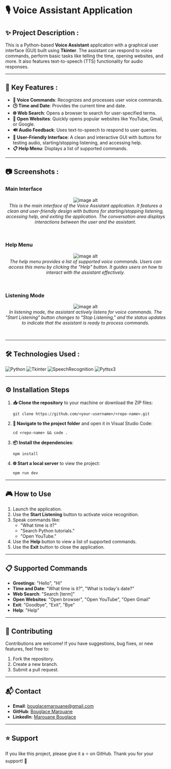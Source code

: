 # 🎙️ Voice Assistant Application

## **✨ Project Description :**
This is a Python-based **Voice Assistant** application with a graphical user interface (GUI) built using **Tkinter**. The assistant can respond to voice commands, perform basic tasks like telling the time, opening websites, and more. It also features text-to-speech (TTS) functionality for audio responses.

---

## **🔧 Key Features :**

- **🎤 Voice Commands**: Recognizes and processes user voice commands.
- **🕒 Time and Date**: Provides the current time and date.
- **🌐 Web Search**: Opens a browser to search for user-specified terms.
- **📂 Open Websites**: Quickly opens popular websites like YouTube, Gmail, or Google.
- **🔊 Audio Feedback**: Uses text-to-speech to respond to user queries.
- **🎨 User-Friendly Interface**: A clean and interactive GUI with buttons for testing audio, starting/stopping listening, and accessing help.
- **📋 Help Menu**: Displays a list of supported commands.

---

## **📷 Screenshots :**

### Main Interface
<p align="center">
  <img src="https://github.com/BouglaceMarouane/Voice-assistance/blob/1d08c2bea5e09495334cd5e938e02d4ed5d73f4c/images/Screenshot%202025-04-17%20212121.png" alt="image alt"/>
  <br>
    <em>This is the main interface of the Voice Assistant application. It features a clean and user-friendly design with buttons for starting/stopping listening, accessing help, and exiting the application. The conversation area displays interactions between the user and the assistant.</em>
</p><br>

### Help Menu
<p align="center">
  <img src="https://github.com/BouglaceMarouane/Voice-assistance/blob/1d08c2bea5e09495334cd5e938e02d4ed5d73f4c/images/help.png" alt="image alt"/>
  <br>
  <em>The help menu provides a list of supported voice commands. Users can access this menu by clicking the "Help" button. It guides users on how to interact with the assistant effectively.</em>
</p><br>

### Listening Mode
<p align="center">
  <img src="https://github.com/BouglaceMarouane/Voice-assistance/blob/1d08c2bea5e09495334cd5e938e02d4ed5d73f4c/images/listening.png" alt="image alt"/>
  <br>
  <em>In listening mode, the assistant actively listens for voice commands. The "Start Listening" button changes to "Stop Listening," and the status updates to indicate that the assistant is ready to process commands.</em>
</p><br>

---

## **🛠️ Technologies Used :**

![Python](https://img.shields.io/badge/Python-3.9-blue?logo=python&logoColor=white) ![Tkinter](https://img.shields.io/badge/Tkinter-GUI-orange) ![SpeechRecognition](https://img.shields.io/badge/SpeechRecognition-3.8.1-green) ![Pyttsx3](https://img.shields.io/badge/Pyttsx3-TTS-yellow)

---

## **⚙️ Installation Steps**

1. **📥 Clone the repository** to your machine or download the ZIP files:
   ```
   git clone https://github.com/<your-username>/<repo-name>.git
   ```
2. **📂 Navigate to the project folder** and open it in Visual Studio Code:
   ```
   cd <repo-name> && code .
   ```

3. **📦 Install the dependencies**:
   ```
   npm install
   ```

4. **🌐 Start a local server** to view the project:
   ```
   npm run dev
   ```
---

## **🎮 How to Use**

1. Launch the application.
2. Use the **Start Listening** button to activate voice recognition.
3. Speak commands like:
   - "What time is it?"
   - "Search Python tutorials."
   - "Open YouTube."
4. Use the **Help** button to view a list of supported commands.
5. Use the **Exit** button to close the application.

---

## **📋 Supported Commands**

- **Greetings**: "Hello", "Hi"
- **Time and Date**: "What time is it?", "What is today's date?"
- **Web Search**: "Search [term]"
- **Open Websites**: "Open browser", "Open YouTube", "Open Gmail"
- **Exit**: "Goodbye", "Exit", "Bye"
- **Help**: "Help"

---

## **🤝 Contributing**

Contributions are welcome! If you have suggestions, bug fixes, or new features, feel free to:
1. Fork the repository.
2. Create a new branch.
3. Submit a pull request.

---

## **📬 Contact**

- **Email**: bouglacemarouane@gmail.com
- **GitHub**: [Bouglace Marouane](https://github.com/BouglaceMarouane)
- **LinkedIn**: [Marouane Bouglace](https://www.linkedin.com/in/marouane-bouglace-68b17333b/)

---

## **⭐ Support**

If you like this project, please give it a ⭐ on GitHub. Thank you for your support! 🚀
